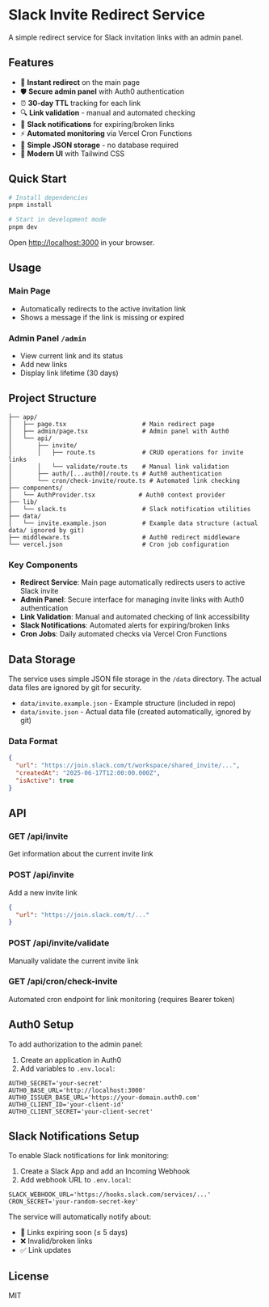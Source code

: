 # Slack Invite Redirect Service

A simple redirect service for Slack invitation links with an admin panel.

## Features

- 🚀 **Instant redirect** on the main page
- 🛡️ **Secure admin panel** with Auth0 authentication
- ⏰ **30-day TTL** tracking for each link
- 🔍 **Link validation** - manual and automated checking
- 📱 **Slack notifications** for expiring/broken links
- ⚡ **Automated monitoring** via Vercel Cron Functions
- 💾 **Simple JSON storage** - no database required
- 🎨 **Modern UI** with Tailwind CSS

## Quick Start

```bash
# Install dependencies
pnpm install

# Start in development mode
pnpm dev
```

Open [http://localhost:3000](http://localhost:3000) in your browser.

## Usage

### Main Page
- Automatically redirects to the active invitation link
- Shows a message if the link is missing or expired

### Admin Panel `/admin`
- View current link and its status
- Add new links
- Display link lifetime (30 days)

## Project Structure

```
├── app/
│   ├── page.tsx                     # Main redirect page
│   ├── admin/page.tsx               # Admin panel with Auth0
│   └── api/
│       ├── invite/
│       │   ├── route.ts             # CRUD operations for invite links
│       │   └── validate/route.ts    # Manual link validation
│       ├── auth/[...auth0]/route.ts # Auth0 authentication
│       └── cron/check-invite/route.ts # Automated link checking
├── components/
│   └── AuthProvider.tsx            # Auth0 context provider
├── lib/
│   └── slack.ts                     # Slack notification utilities
├── data/
│   └── invite.example.json          # Example data structure (actual data/ ignored by git)
├── middleware.ts                    # Auth0 redirect middleware
└── vercel.json                      # Cron job configuration
```

### Key Components

- **Redirect Service**: Main page automatically redirects users to active Slack invite
- **Admin Panel**: Secure interface for managing invite links with Auth0 authentication
- **Link Validation**: Manual and automated checking of link accessibility
- **Slack Notifications**: Automated alerts for expiring/broken links
- **Cron Jobs**: Daily automated checks via Vercel Cron Functions

## Data Storage

The service uses simple JSON file storage in the `/data` directory. The actual data files are ignored by git for security.

- `data/invite.example.json` - Example structure (included in repo)
- `data/invite.json` - Actual data file (created automatically, ignored by git)

### Data Format

```json
{
  "url": "https://join.slack.com/t/workspace/shared_invite/...",
  "createdAt": "2025-06-17T12:00:00.000Z",
  "isActive": true
}
```

## API

### GET /api/invite
Get information about the current invite link

### POST /api/invite
Add a new invite link
```json
{
  "url": "https://join.slack.com/t/..."
}
```

### POST /api/invite/validate
Manually validate the current invite link

### GET /api/cron/check-invite
Automated cron endpoint for link monitoring (requires Bearer token)

## Auth0 Setup

To add authorization to the admin panel:

1. Create an application in Auth0
2. Add variables to `.env.local`:
```env
AUTH0_SECRET='your-secret'
AUTH0_BASE_URL='http://localhost:3000'
AUTH0_ISSUER_BASE_URL='https://your-domain.auth0.com'
AUTH0_CLIENT_ID='your-client-id'
AUTH0_CLIENT_SECRET='your-client-secret'
```

## Slack Notifications Setup

To enable Slack notifications for link monitoring:

1. Create a Slack App and add an Incoming Webhook
2. Add webhook URL to `.env.local`:
```env
SLACK_WEBHOOK_URL='https://hooks.slack.com/services/...'
CRON_SECRET='your-random-secret-key'
```

The service will automatically notify about:
- 🚨 Links expiring soon (≤ 5 days)
- ❌ Invalid/broken links
- ✅ Link updates

## License

MIT
